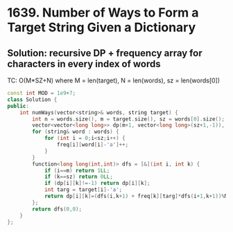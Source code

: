 # 1639. Number of Ways to Form a Target String Given a Dictionary

## Solution: recursive DP + frequency array for characters in every index of words

TC: O(M*SZ+N) where M = len(target), N = len(words), sz = len(words[0])

```c++
const int MOD = 1e9+7;
class Solution {
public:
    int numWays(vector<string>& words, string target) {
        int n = words.size(), m = target.size(), sz = words[0].size();
        vector<vector<long long>> dp(m+1, vector<long long>(sz+1,-1)), freq(sz, vector<long long>(26,0));
        for (string& word : words) {
            for (int i = 0;i<sz;i++) {
                freq[i][word[i]-'a']++;
            }
        }
        function<long long(int,int)> dfs = [&](int i, int k) {
            if (i==m) return 1LL;
            if (k==sz) return 0LL;
            if (dp[i][k]!=-1) return dp[i][k];
            int targ = target[i]-'a';
            return dp[i][k]=(dfs(i,k+1) + freq[k][targ]*dfs(i+1,k+1))%MOD;
        };
        return dfs(0,0);
    }
};
```